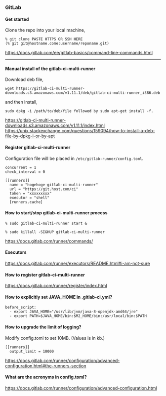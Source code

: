 ### GitLab

#### Get started

Clone the repo into your local machine,
```
% git clone PASTE HTTPS OR SSH HERE
(% git git@hostname.come:username/reponame.git)
```
https://docs.gitlab.com/ee/gitlab-basics/command-line-commands.html

---

#### Manual install of the gitlab-ci-multi-runner

Download deb file,
```
wget https://gitlab-ci-multi-runner-downloads.s3.amazonaws.com/v1.11.1/deb/gitlab-ci-multi-runner_i386.deb
```

and then install,
```
sudo dpkg -i /path/to/deb/file followed by sudo apt-get install -f.
```

https://gitlab-ci-multi-runner-downloads.s3.amazonaws.com/v1.11.1/index.html
https://unix.stackexchange.com/questions/159094/how-to-install-a-deb-file-by-dpkg-i-or-by-apt

#### Register gitlab-ci-multi-runner


Configuration file will be placed in `/etc/gitlab-runner/config.toml`.

```
concurrent = 1
check_interval = 0

[[runners]]
  name = "hogehoge-gitlab-ci-multi-runner"
  url = "https://git.host.com/ci"
  token = "xxxxxxxxx"
  executor = "shell"
  [runners.cache]
```

#### How to start/stop gitlab-ci-multi-runner process

```
% sudo gitlab-ci-multi-runner start &
```

```
% sudo killall -SIGHUP gitlab-ci-multi-runner
```

https://docs.gitlab.com/runner/commands/


#### Executors

https://docs.gitlab.com/runner/executors/README.html#i-am-not-sure


#### How to register gitlab-ci-multi-runner

https://docs.gitlab.com/runner/register/index.html


#### How to explicitly set JAVA_HOME in .gitlab-ci.yml?

```
before_script:
  - export JAVA_HOME="/usr/lib/jvm/java-8-openjdk-amd64/jre"
  - export PATH=$JAVA_HOME/bin:$M2_HOME/bin:/usr/local/bin:$PATH
```

#### How to upgrade the limit of logging?

Modify config.toml to set 10MB. (Values is in kb.)
```
[[runners]]
  output_limit = 10000
```
https://docs.gitlab.com/runner/configuration/advanced-configuration.html#the-runners-section


#### What are the acronyms in config.toml?

https://docs.gitlab.com/runner/configuration/advanced-configuration.html

